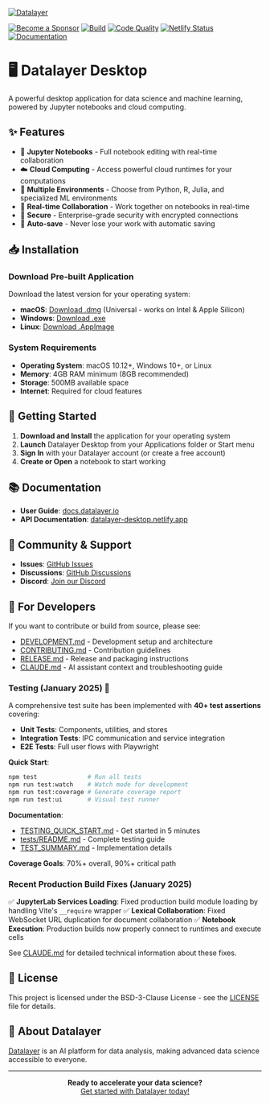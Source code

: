 [![Datalayer](https://assets.datalayer.tech/datalayer-25.svg)](https://datalayer.io)

[![Become a Sponsor](https://img.shields.io/static/v1?label=Become%20a%20Sponsor&message=%E2%9D%A4&logo=GitHub&style=flat&color=1ABC9C)](https://github.com/sponsors/datalayer)
[![Build](https://github.com/datalayer/desktop/actions/workflows/build.yml/badge.svg?branch=main)](https://github.com/datalayer/desktop/actions/workflows/build.yml)
[![Code Quality](https://github.com/datalayer/desktop/actions/workflows/code-quality.yml/badge.svg?branch=main)](https://github.com/datalayer/desktop/actions/workflows/code-quality.yml)
[![Netlify Status](https://api.netlify.com/api/v1/badges/c4c2d128-ca43-4bcd-8f74-e64b00ca59ba/deploy-status)](https://app.netlify.com/sites/datalayer-desktop/deploys)
[![Documentation](https://img.shields.io/badge/docs-TypeDoc-blue.svg)](https://datalayer-desktop.netlify.app)

# 🖥️ Datalayer Desktop

A powerful desktop application for data science and machine learning, powered by Jupyter notebooks and cloud computing.

## ✨ Features

- 📓 **Jupyter Notebooks** - Full notebook editing with real-time collaboration
- ☁️ **Cloud Computing** - Access powerful cloud runtimes for your computations
- 🚀 **Multiple Environments** - Choose from Python, R, Julia, and specialized ML environments
- 🔄 **Real-time Collaboration** - Work together on notebooks in real-time
- 🔐 **Secure** - Enterprise-grade security with encrypted connections
- 💾 **Auto-save** - Never lose your work with automatic saving

## 📥 Installation

### Download Pre-built Application

Download the latest version for your operating system:

- **macOS**: [Download .dmg](https://github.com/datalayer/desktop/releases/latest) (Universal - works on Intel & Apple Silicon)
- **Windows**: [Download .exe](https://github.com/datalayer/desktop/releases/latest)
- **Linux**: [Download .AppImage](https://github.com/datalayer/desktop/releases/latest)

### System Requirements

- **Operating System**: macOS 10.12+, Windows 10+, or Linux
- **Memory**: 4GB RAM minimum (8GB recommended)
- **Storage**: 500MB available space
- **Internet**: Required for cloud features

## 🚀 Getting Started

1. **Download and Install** the application for your operating system
2. **Launch** Datalayer Desktop from your Applications folder or Start menu
3. **Sign In** with your Datalayer account (or create a free account)
4. **Create or Open** a notebook to start working

## 📚 Documentation

- **User Guide**: [docs.datalayer.io](https://docs.datalayer.io)
- **API Documentation**: [datalayer-desktop.netlify.app](https://datalayer-desktop.netlify.app)

## 🤝 Community & Support

- **Issues**: [GitHub Issues](https://github.com/datalayer/desktop/issues)
- **Discussions**: [GitHub Discussions](https://github.com/datalayer/desktop/discussions)
- **Discord**: [Join our Discord](https://discord.gg/datalayer)

## 🔧 For Developers

If you want to contribute or build from source, please see:

- [DEVELOPMENT.md](DEVELOPMENT.md) - Development setup and architecture
- [CONTRIBUTING.md](CONTRIBUTING.md) - Contribution guidelines
- [RELEASE.md](RELEASE.md) - Release and packaging instructions
- [CLAUDE.md](CLAUDE.md) - AI assistant context and troubleshooting guide

### Testing (January 2025) 🧪

A comprehensive test suite has been implemented with **40+ test assertions** covering:

- **Unit Tests**: Components, utilities, and stores
- **Integration Tests**: IPC communication and service integration
- **E2E Tests**: Full user flows with Playwright

**Quick Start**:
```bash
npm test              # Run all tests
npm run test:watch    # Watch mode for development
npm run test:coverage # Generate coverage report
npm run test:ui       # Visual test runner
```

**Documentation**:
- [TESTING_QUICK_START.md](TESTING_QUICK_START.md) - Get started in 5 minutes
- [tests/README.md](tests/README.md) - Complete testing guide
- [TEST_SUMMARY.md](TEST_SUMMARY.md) - Implementation details

**Coverage Goals**: 70%+ overall, 90%+ critical path

### Recent Production Build Fixes (January 2025)

✅ **JupyterLab Services Loading**: Fixed production build module loading by handling Vite's `__require` wrapper
✅ **Lexical Collaboration**: Fixed WebSocket URL duplication for document collaboration
✅ **Notebook Execution**: Production builds now properly connect to runtimes and execute cells

See [CLAUDE.md](CLAUDE.md) for detailed technical information about these fixes.

## 📄 License

This project is licensed under the BSD-3-Clause License - see the [LICENSE](LICENSE) file for details.

## 🏢 About Datalayer

[Datalayer](https://datalayer.io) is an AI platform for data analysis, making advanced data science accessible to everyone.

---

<p align="center">
  <strong>Ready to accelerate your data science?</strong><br>
  <a href="https://datalayer.app/">Get started with Datalayer today!</a>
</p>
